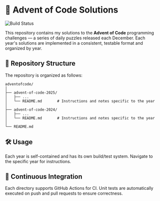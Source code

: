 # 🎄 Advent of Code Solutions

![Build Status](https://github.com/HeapBadger/adventofcode/actions/workflows/ci.yml/badge.svg)

This repository contains my solutions to the **Advent of Code** programming challenges — a series of daily puzzles released each December. Each year's solutions are implemented in a consistent, testable format and organized by year.

## 📁 Repository Structure

The repository is organized as follows:

```
adventofcode/
│
├── advent-of-code-2025/
│   ├── ...   
│   └── README.md       # Instructions and notes specific to the year
│
├── advent-of-code-2024/
│   ├── ...   
│   └── README.md       # Instructions and notes specific to the year
│
└── README.md
```

## 🛠️ Usage

Each year is self-contained and has its own build/test system. Navigate to the specific year for instructions.

## 🚀 Continuous Integration

Each directory supports GitHub Actions for CI. Unit tests are automatically executed on push and pull requests to ensure correctness.


